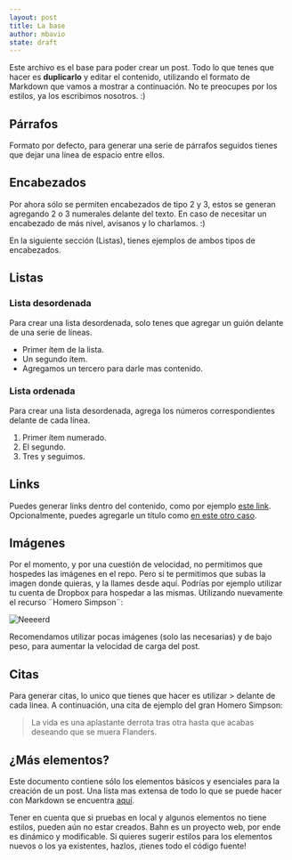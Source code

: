 ```yaml
---
layout: post
title: La base
author: mbavio
state: draft
---
```


Este archivo es el base para poder crear un post. Todo lo que tenes que hacer es **duplicarlo** y editar el contenido, utilizando el formato de Markdown que vamos a mostrar a continuación. No te preocupes por los estilos, ya los escribimos nosotros. :)


## Párrafos

Formato por defecto, para generar una serie de párrafos seguidos tienes que dejar una línea de espacio entre ellos.


## Encabezados

Por ahora sólo se permiten encabezados de tipo 2 y 3, estos se generan agregando 2 o 3 numerales delante del texto. En caso de necesitar un encabezado de más nivel, avisanos y lo charlamos. :)

En la siguiente sección (Listas), tienes ejemplos de ambos tipos de encabezados.


## Listas

### Lista desordenada

Para crear una lista desordenada, solo tenes que agregar un guión delante de una serie de líneas.

- Primer ítem de la lista.
- Un segundo ítem.
- Agregamos un tercero para darle mas contenido.

### Lista ordenada

Para crear una lista desordenada, agrega los números correspondientes delante de cada línea.

1. Primer ítem numerado.
2. El segundo.
3. Tres y seguimos.


## Links

Puedes generar links dentro del contenido, como por ejemplo [este link](http://nba.com). Opcionalmente, puedes agregarle un título como [en este otro caso](http://nba.com/ "Sitio Oficial de la NBA").


## Imágenes

Por el momento, y por una cuestión de velocidad, no permitimos que hospedes las imágenes en el repo. Pero si te permitimos que subas la imagen donde quieras, y la llames desde aquí. Podrías por ejemplo utilizar tu cuenta de Dropbox para hospedar a las mismas. Utilizando nuevamente el recurso ¨Homero Simpson¨:

![Neeeerd](https://dl.dropbox.com/u/3102174/neeerd.jpg)

Recomendamos utilizar pocas imágenes (solo las necesarias) y de bajo peso, para aumentar la velocidad de carga del post.


## Citas

Para generar citas, lo unico que tienes que hacer es utilizar > delante de cada linea. A continuación, una cita de ejemplo del gran Homero Simpson:

> La vida es una aplastante derrota tras otra hasta que acabas deseando que se muera Flanders.


## ¿Más elementos?

Este documento contiene sólo los elementos básicos y esenciales para la creación de un post. Una lista mas extensa de todo lo que se puede hacer con Markdown se encuentra [aquí](http://daringfireball.net/projects/markdown/syntax).

Tener en cuenta que si pruebas en local y algunos elementos no tiene estilos, pueden aún no estar creados. Bahn es un proyecto web, por ende es dinámico y modificable. Si quieres sugerir estilos para los elementos nuevos o los ya existentes, hazlos, ¡tienes todo el código fuente!
